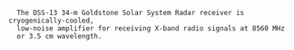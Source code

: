 
      The DSS-13 34-m Goldstone Solar System Radar receiver is cryogenically-cooled,
      low-noise amplifier for receiving X-band radio signals at 8560 MHz 
      or 3.5 cm wavelength.
    